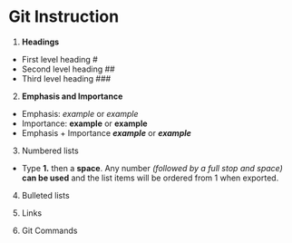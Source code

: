 # Git Instruction
1. **Headings**
* First level heading #
* Second level heading ##
* Third level heading ###
2. **Emphasis and Importance**
* Emphasis: *example* or _example_
* Importance: **example** or __example__
* Emphasis + Importance ***example*** or ___example___
3. Numbered lists
* Type **1.** then a **space**. Any number *(followed by a full stop and space)* **can be used** and the list items will be ordered from 1 when exported.
4. Bulleted lists

5. Links

6. Git Commands
